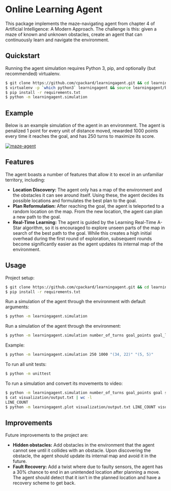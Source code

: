 Online Learning Agent
===========================
This package implements the maze-navigating agent from chapter 4 of Artificial Intelligence: A Modern Approach. The challenge is this: given a maze of known and unknown obstacles, create an agent that can continuously learn and navigate the environment.

## Quickstart
Running the agent simulation requires Python 3, pip, and optionally (but recommended) virtualenv.
```bash
$ git clone https://github.com/cpackard/learningagent.git && cd learningagent
$ virtualenv -p `which python3` learningagent && source learningagent/bin/activate
$ pip install -r requirements.txt
$ python -m learningagent.simulation
```

## Example
Below is an example simulation of the agent in an environment. The agent is penalized 1 point for every unit of distance moved, rewarded 1000 points every time it reaches the goal, and has 250 turns to maximize its score.

[![maze-agent](http://i.imgur.com/VlmpVvR.png)](https://youtu.be/XS-P-DK7nnE "maze-agent")

## Features
The agent boasts a number of features that allow it to excel in an unfamiliar territory, including:

- **Location Discovery:** The agent only has a map of the environment and the obstacles it can see around itself. Using these, the agent decides its possible locations and formulates the best plan to the goal.
- **Plan Reformulation:** After reaching the goal, the agent is teleported to a random location on the map. From the new location, the agent can plan a new path to the goal.
- **Real-Time Learning:** The agent is guided by the Learning Real-Time A-Star algorithm, so it is encouraged to explore unseen parts of the map in search of the best path to the goal. While this creates a high initial overhead during the first round of exploration, subsequent rounds become significantly easier as the agent updates its internal map of the environment.

## Usage
Project setup:
```bash
$ git clone https://github.com/cpackard/learningagent.git && cd learningagent
$ pip install -r requirements.txt
```

Run a simulation of the agent through the environment with default arguments:
```bash
$ python -m learningagent.simulation 
```


Run a simulation of the agent through the environment:
```bash
$ python -m learningagent.simulation number_of_turns goal_points goal_location start_location
```

Example:
```bash
$ python -m learningagent.simulation 250 1000 "(34, 22)" "(5, 5)"
```

To run all unit tests:
```bash
$ python -m unittest
```

To run a simulation and convert its movements to video:
```bash
$ python -m learningagent.simulation number_of_turns goal_points goal start > visualization/output.txt
$ cat visualization/output.txt | wc -l
LINE_COUNT
$ python -m learningagent.plot visualization/output.txt LINE_COUNT visualization/output.mp4
```

## Improvements
Future improvements to the project are:

- **Hidden obstacles:** Add obstacles in the environment that the agent cannot see until it collides with an obstacle. Upon discovering the obstacle, the agent should update its internal map and avoid it in the future.
- **Fault Recovery:** Add a twist where due to faulty sensors, the agent has a 30% chance to end in an unintended location after planning a move. The agent should detect that it isn't in the planned location and have a recovery scheme to get back.
